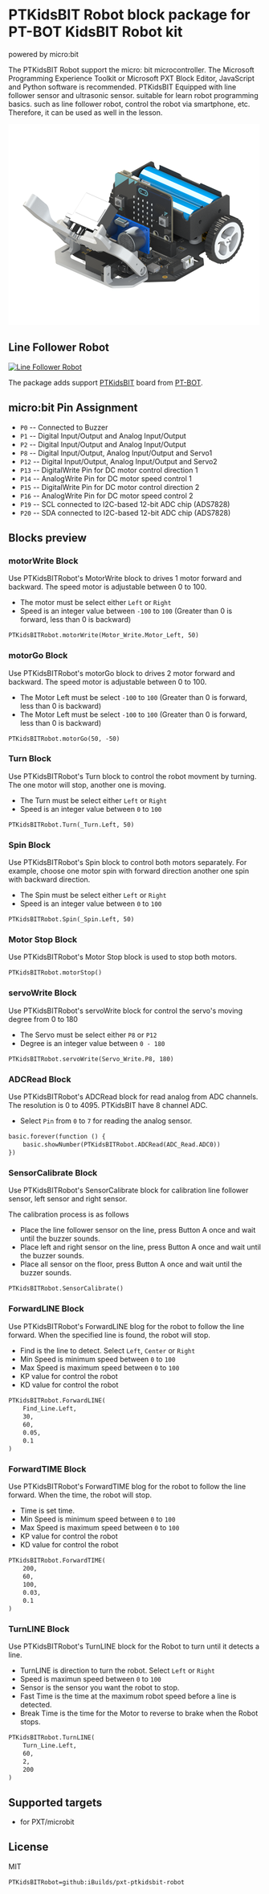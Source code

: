 # PTKidsBIT Robot block package for PT-BOT KidsBIT Robot kit

powered by micro:bit

The PTKidsBIT Robot support the micro: bit microcontroller. The Microsoft Programming Experience Toolkit or Microsoft PXT Block Editor, JavaScript and Python software is recommended. PTKidsBIT Equipped with line follower sensor and ultrasonic sensor. suitable for learn robot programming basics. such as 
line follower robot, control the robot via smartphone, etc. Therefore, it can be used as well in the lesson.

![PTKidsBIT](https://raw.githubusercontent.com/iBuilds/pxt-PTKidsBIT-Robot/master/big_icon.png)

## Line Follower Robot

[![Line Follower Robot](https://img.youtube.com/vi/yK4SOhKdycs/0.jpg)](https://www.youtube.com/watch?v=yK4SOhKdycs)

The package adds support [PTKidsBIT](http://www.ptbot-shop.com/product/31/ptkidsbit-education-robot-kit) board from [PT-BOT](https://web.facebook.com/LPRobotics).

## micro:bit Pin Assignment

* ``P0``  -- Connected to Buzzer
* ``P1``  -- Digital Input/Output and Analog Input/Output
* ``P2``  -- Digital Input/Output and Analog Input/Output
* ``P8``  -- Digital Input/Output, Analog Input/Output and Servo1
* ``P12`` -- Digital Input/Output, Analog Input/Output and Servo2
* ``P13`` -- DigitalWrite Pin for DC motor control direction 1
* ``P14`` -- AnalogWrite Pin for DC motor speed control 1
* ``P15`` -- DigitalWrite Pin for DC motor control direction 2
* ``P16`` -- AnalogWrite Pin for DC motor speed control 2
* ``P19`` -- SCL connected to I2C-based 12-bit ADC chip (ADS7828)
* ``P20`` -- SDA connected to I2C-based 12-bit ADC chip (ADS7828)

## Blocks preview

### motorWrite Block

Use PTKidsBITRobot's MotorWrite block to drives 1 motor forward and backward. The speed motor is adjustable between 0 to 100.

* The motor must be select either `Left` or `Right`
* Speed is an integer value between `-100` to `100` (Greater than 0 is forward, less than 0 is backward)

```blocks
PTKidsBITRobot.motorWrite(Motor_Write.Motor_Left, 50)
```

### motorGo Block

Use PTKidsBITRobot's motorGo block to drives 2 motor forward and backward. The speed motor is adjustable between 0 to 100.

* The Motor Left must be select `-100` to `100` (Greater than 0 is forward, less than 0 is backward)
* The Motor Left must be select `-100` to `100` (Greater than 0 is forward, less than 0 is backward)

```blocks
PTKidsBITRobot.motorGo(50, -50)
```

### Turn Block

Use PTKidsBITRobot's Turn block to control the robot movment by turning. The one motor will stop, another one is moving.

* The Turn must be select either `Left` or `Right`
* Speed is an integer value between `0` to `100`

```blocks
PTKidsBITRobot.Turn(_Turn.Left, 50)
```

### Spin Block

Use PTKidsBITRobot's Spin block to control both motors separately. For example, choose one motor spin with forward direction another one spin with backward direction.

* The Spin must be select either `Left` or `Right`
* Speed is an integer value between `0` to `100`

```blocks
PTKidsBITRobot.Spin(_Spin.Left, 50)
```

### Motor Stop Block 

Use PTKidsBITRobot's Motor Stop block is used to stop both motors.

```blocks
PTKidsBITRobot.motorStop()
```

### servoWrite Block

Use PTKidsBITRobot's servoWrite block for control the servo's moving degree from 0 to 180

* The Servo must be select either `P8` or `P12`
* Degree is an integer value between `0 - 180`

```blocks
PTKidsBITRobot.servoWrite(Servo_Write.P8, 180)
```

### ADCRead Block

Use PTKidsBITRobot's ADCRead block for read analog from ADC channels. The resolution is 0 to 4095. PTKidsBIT have 8 channel ADC.

* Select `Pin` from `0` to `7` for reading the analog sensor.

```blocks
basic.forever(function () {
    basic.showNumber(PTKidsBITRobot.ADCRead(ADC_Read.ADC0))
})
```

### SensorCalibrate Block

Use PTKidsBITRobot's SensorCalibrate block for calibration line follower sensor, left sensor and right sensor.

The calibration process is as follows
* Place the line follower sensor on the line, press Button A once and wait until the buzzer sounds.
* Place left and right sensor on the line, press Button A once and wait until the buzzer sounds.
* Place all sensor on the floor, press Button A once and wait until the buzzer sounds.

```blocks
PTKidsBITRobot.SensorCalibrate()
```

### ForwardLINE Block

Use PTKidsBITRobot's ForwardLINE blog for the robot to follow the line forward. When the specified line is found, the robot will stop. 

* Find is the line to detect. Select `Left`, `Center` or `Right`
* Min Speed is minimum speed between `0` to `100`
* Max Speed is maximum speed between `0` to `100`
* KP value for control the robot
* KD value for control the robot

```blocks
PTKidsBITRobot.ForwardLINE(
    Find_Line.Left,
    30,
    60,
    0.05,
    0.1
)
```

### ForwardTIME Block

Use PTKidsBITRobot's ForwardTIME blog for the robot to follow the line forward. When the time, the robot will stop. 

* Time is set time.
* Min Speed is minimum speed between `0` to `100`
* Max Speed is maximum speed between `0` to `100`
* KP value for control the robot
* KD value for control the robot

```blocks
PTKidsBITRobot.ForwardTIME(
    200,
    60,
    100,
    0.03,
    0.1
)
```

### TurnLINE Block

Use PTKidsBITRobot's TurnLINE block for the Robot to turn until it detects a line.

* TurnLINE is direction to turn the robot. Select `Left` or `Right`
* Speed is maximun speed between `0` to `100`
* Sensor is the sensor you want the robot to stop.
* Fast Time is the time at the maximum robot speed before a line is detected.
* Break Time is the time for the Motor to reverse to brake when the Robot stops.

```blocks
PTKidsBITRobot.TurnLINE(
    Turn_Line.Left,
    60,
    2,
    200
)
```

## Supported targets

* for PXT/microbit

## License

MIT

```package
PTKidsBITRobot=github:iBuilds/pxt-ptkidsbit-robot
```
